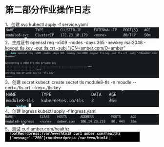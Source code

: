 # 第二部分作业操作日志

1、创建 svc
kubectl apply -f service.yaml
![avatar](/images/svc.png)
2、生成证书
openssl req -x509 -nodes -days 365 -newkey rsa:2048 -keyout tls.key -out tls.crt -subj "/CN=amber.com/O=amber"
![avatar](/images/openssl.png)
3、创建 secret
kubectl create secret tls module8-tls -n moudle --cert=./tls.crt --key=./tls.key
![avatar](/images/secret.png)
4、创建 ingress
kubectl apply -f ingress.yaml
![avatar](/images/ingress.png)
5、测试
curl amber.com/healthz
![avatar](/images/demo.png)
